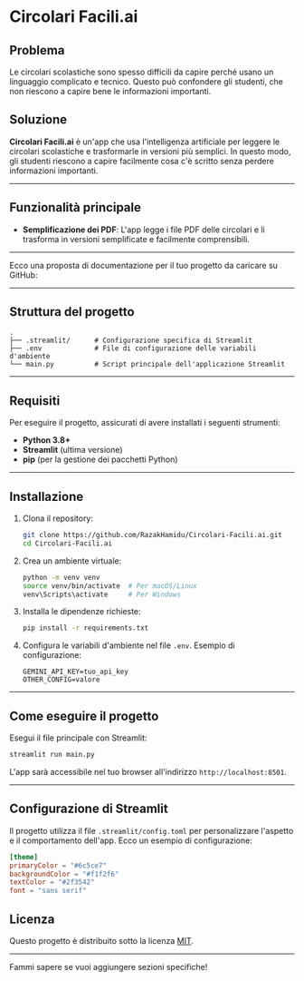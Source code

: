 
# Circolari Facili.ai

## Problema

Le circolari scolastiche sono spesso difficili da capire perché usano un linguaggio complicato e tecnico. Questo può confondere gli studenti, che non riescono a capire bene le informazioni importanti.

## Soluzione

**Circolari Facili.ai** è un'app che usa l'intelligenza artificiale per leggere le circolari scolastiche e trasformarle in versioni più semplici. In questo modo, gli studenti riescono a capire facilmente cosa c'è scritto senza perdere informazioni importanti.

---

## Funzionalità principale

- **Semplificazione dei PDF**: L'app legge i file PDF delle circolari e li trasforma in versioni semplificate e facilmente comprensibili.

---

Ecco una proposta di documentazione per il tuo progetto da caricare su GitHub:

---

## Struttura del progetto

```
.
├── .streamlit/      # Configurazione specifica di Streamlit
├── .env             # File di configurazione delle variabili d'ambiente
└── main.py          # Script principale dell'applicazione Streamlit
```

---

## Requisiti

Per eseguire il progetto, assicurati di avere installati i seguenti strumenti:

- **Python 3.8+**
- **Streamlit** (ultima versione)
- **pip** (per la gestione dei pacchetti Python)

---

## Installazione

1. Clona il repository:

   ```bash
   git clone https://github.com/RazakHamidu/Circolari-Facili.ai.git
   cd Circolari-Facili.ai
   ```

2. Crea un ambiente virtuale:

   ```bash
   python -m venv venv
   source venv/bin/activate  # Per macOS/Linux
   venv\Scripts\activate     # Per Windows
   ```

3. Installa le dipendenze richieste:

   ```bash
   pip install -r requirements.txt
   ```

4. Configura le variabili d'ambiente nel file `.env`. Esempio di configurazione:

   ```
   GEMINI_API_KEY=tuo_api_key
   OTHER_CONFIG=valore
   ```

---

## Come eseguire il progetto

Esegui il file principale con Streamlit:

```bash
streamlit run main.py
```

L'app sarà accessibile nel tuo browser all'indirizzo `http://localhost:8501`.

---

## Configurazione di Streamlit

Il progetto utilizza il file `.streamlit/config.toml` per personalizzare l'aspetto e il comportamento dell'app. Ecco un esempio di configurazione:

```toml
[theme]
primaryColor = "#6c5ce7"
backgroundColor = "#f1f2f6"
textColor = "#2f3542"
font = "sans serif"
```

## Licenza

Questo progetto è distribuito sotto la licenza [MIT](LICENSE).

--- 

Fammi sapere se vuoi aggiungere sezioni specifiche!
